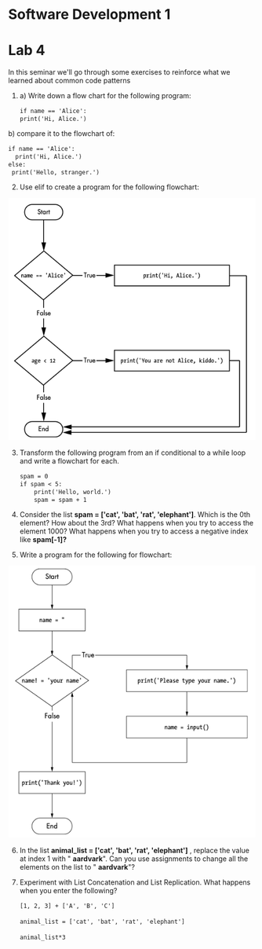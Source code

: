 # Software Development 1 
# Lab 4

In this seminar we&#39;ll go through some exercises to reinforce what we learned about common code patterns

1. a) Write down a flow chart for the following program:

       if name == 'Alice':
       print('Hi, Alice.')


b) compare it to the flowchart of:

    if name == 'Alice':
      print('Hi, Alice.')
    else:
     print('Hello, stranger.')



2. Use elif to create a program for the following flowchart:

![Alt text](img_2.png?raw=false "Flowchart Exercise 2")




3. Transform the following program from an if conditional to a while loop and write a flowchart for each.

       spam = 0
       if spam < 5:
           print('Hello, world.')
           spam = spam + 1


4. Consider the list **spam = [&#39;cat&#39;, &#39;bat&#39;, &#39;rat&#39;, &#39;elephant&#39;]**. Which is the 0th element? How about the 3rd? What happens when you try to access the element 1000? What happens when you try to access a negative index like **spam[-1]?**


5. Write a program for the following for flowchart:

![Alt text](img_5.png?raw=false "Flowchart Exercise 5")



6. In the list **animal\_list = [&#39;cat&#39;, &#39;bat&#39;, &#39;rat&#39;, &#39;elephant&#39;]** , replace the value at index 1 with &quot; **aardvark**&quot;. Can you use assignments to change all the elements on the list to &quot; **aardvark**&quot;?



7. Experiment with List Concatenation and List Replication. What happens when you enter the following?

       [1, 2, 3] + ['A', 'B', 'C']
       
       animal_list = ['cat', 'bat', 'rat', 'elephant']
       
       animal_list*3



